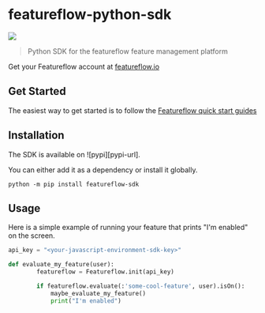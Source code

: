 # featureflow-python-sdk
[![][dependency-img]][dependency-url]

> Python SDK for the featureflow feature management platform

Get your Featureflow account at [featureflow.io](http://www.featureflow.io)

## Get Started

The easiest way to get started is to follow the [Featureflow quick start guides](http://docs.featureflow.io/docs)


## Installation
The SDK is available on ![pypi][pypi-url].

You can either add it as a dependency or install it globally.

```
python -m pip install featureflow-sdk
```

## Usage
Here is a simple example of running your feature that prints "I'm enabled" on the screen.
```python
api_key = "<your-javascript-environment-sdk-key>"

def evaluate_my_feature(user):
        featureflow = Featureflow.init(api_key)

        if featureflow.evaluate(:'some-cool-feature', user).isOn():
            maybe_evaluate_my_feature()
            print("I'm enabled")
```

[py-url]: https://pypi.org/project/featureflow/
[dependency-url]: https://www.featureflow.io
[dependency-img]: https://www.featureflow.io/wp-content/uploads/2016/12/featureflow-web.png

